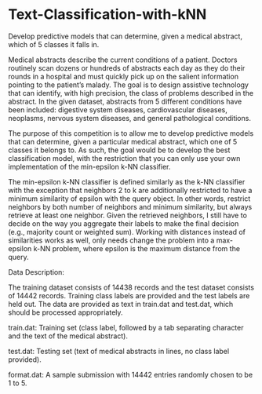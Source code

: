 # Text-Classification-with-kNN
Develop predictive models that can determine, given a medical abstract, which of 5 classes it falls in.


Medical abstracts describe the current conditions of a patient. Doctors routinely scan dozens or hundreds of abstracts each day as they do their rounds in a hospital and must quickly pick up on the salient information pointing to the patient’s malady. The goal is to design assistive technology that can identify, with high precision, the class of problems described in the abstract. In the given dataset, abstracts from 5 different conditions have been included: digestive system diseases, cardiovascular diseases, neoplasms, nervous system diseases, and general pathological conditions.

The purpose of this competition is to allow me to develop predictive models that can determine, given a particular medical abstract, which one of 5 classes it belongs to. As such, the goal would be to develop the best classification model, with the restriction that you can only use your own implementation of the min-epsilon k-NN classifier.

The min-epsilon k-NN classifier is defined similarly as the k-NN classifier with the exception that neighbors 2 to k are additionally restricted to have a minimum similarity of epsilon with the query object. In other words, restrict neighbors by both number of neighbors and minimum similarity, but always retrieve at least one neighbor. Given the retrieved neighbors, I still have to decide on the way you aggregate their labels to make the final decision (e.g., majority count or weighted sum). Working with distances instead of similarities works as well, only needs change the problem into a max-epsilon k-NN problem, where epsilon is the maximum distance from the query.



Data Description:

The training dataset consists of 14438 records and the test dataset consists of 14442 records. Training class labels are provided and the test labels are held out. The data are provided as text in train.dat and test.dat, which should be processed appropriately.

train.dat: Training set (class label, followed by a tab separating character and the text of the medical abstract).

test.dat: Testing set (text of medical abstracts in lines, no class label provided). 

format.dat: A sample submission with 14442 entries randomly chosen to be 1 to 5.
